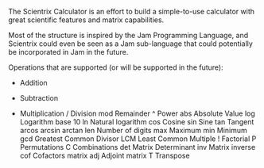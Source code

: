 The Scientrix Calculator is an effort to build a simple-to-use calculator with great scientific features and matrix capabilities.

Most of the structure is inspired by the Jam Programming Language, and Scientrix could even be seen as a Jam sub-language that could potentially be incorporated in Jam in the future.

Operations that are supported (or will be supported in the future):

+   Addition
-   Subtraction
*   Multiplication
/   Division
mod Remainder
^   Power
abs Absolute Value
log Logarithm base 10
ln  Natural logarithm
cos Cosine
sin Sine
tan Tangent
arcos
arcsin
arctan
len Number of digits
max Maximum
min Minimum
gcd Greatest Common Divisor
LCM Least Common Multiple
! Factorial
P Permutations
C Combinations
det Matrix Determinant
inv Matrix inverse
cof Cofactors matrix
adj Adjoint matrix
T   Transpose
